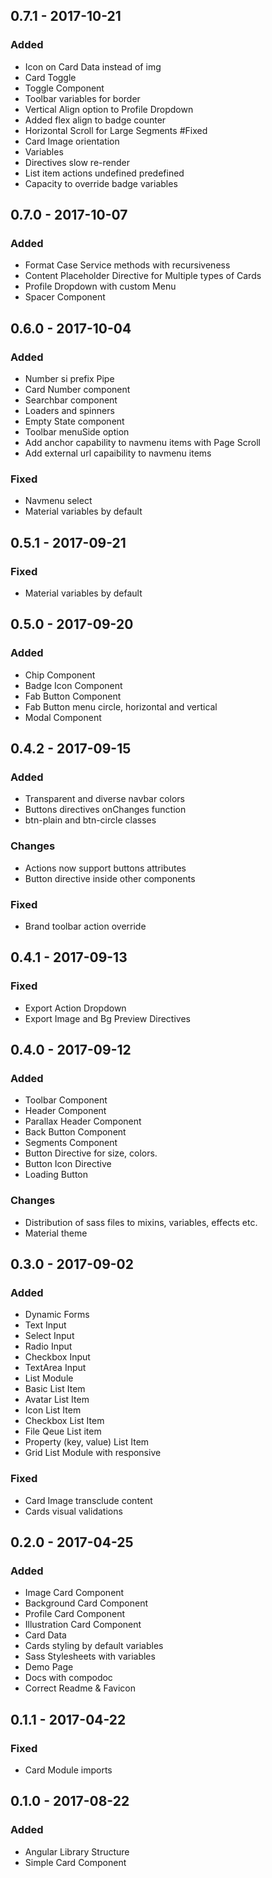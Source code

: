## 0.7.1 - 2017-10-21
### Added
- Icon on Card Data instead of img
- Card Toggle
- Toggle Component
- Toolbar variables for border
- Vertical Align option to Profile Dropdown
- Added flex align to badge counter
- Horizontal Scroll for Large Segments
#Fixed
- Card Image orientation
- Variables
- Directives slow re-render
- List item actions undefined predefined
- Capacity to override badge variables
## 0.7.0 - 2017-10-07
### Added
- Format Case Service methods with recursiveness
- Content Placeholder Directive for Multiple types of Cards
- Profile Dropdown with custom Menu
- Spacer Component
## 0.6.0 - 2017-10-04
### Added
- Number si prefix Pipe
- Card Number component
- Searchbar component
- Loaders and spinners
- Empty State component
- Toolbar menuSide option
- Add anchor capability to navmenu items with Page Scroll
- Add external url capaibility to navmenu items
### Fixed
- Navmenu select
- Material variables by default
## 0.5.1 - 2017-09-21
### Fixed
- Material variables by default
## 0.5.0 - 2017-09-20
### Added
- Chip Component
- Badge Icon Component
- Fab Button Component
- Fab Button menu circle, horizontal and vertical
- Modal Component
## 0.4.2 - 2017-09-15
### Added
- Transparent and diverse navbar colors
- Buttons directives onChanges function
- btn-plain and btn-circle classes
### Changes
- Actions now support buttons attributes
- Button directive inside other components
### Fixed
- Brand toolbar action override
## 0.4.1 - 2017-09-13
### Fixed
- Export Action Dropdown
- Export Image and Bg Preview Directives
## 0.4.0 - 2017-09-12
### Added
- Toolbar Component
- Header Component
- Parallax Header Component
- Back Button Component
- Segments Component
- Button Directive for size, colors.
- Button Icon Directive
- Loading Button
### Changes
- Distribution of sass files to mixins, variables, effects etc.
- Material theme
## 0.3.0 - 2017-09-02
### Added
- Dynamic Forms
- Text Input
- Select Input
- Radio Input
- Checkbox Input
- TextArea Input
- List Module
- Basic List Item
- Avatar List Item
- Icon List Item
- Checkbox List Item
- File Qeue List item
- Property (key, value) List Item
- Grid List Module with responsive
### Fixed
- Card Image transclude content
- Cards visual validations
## 0.2.0 - 2017-04-25
### Added
- Image Card Component
- Background Card Component
- Profile Card Component
- Illustration Card Component
- Card Data
- Cards styling by default variables
- Sass Stylesheets with variables
- Demo Page
- Docs with compodoc
- Correct Readme & Favicon

## 0.1.1 - 2017-04-22
### Fixed
- Card Module imports

## 0.1.0 - 2017-08-22
### Added
- Angular Library Structure
- Simple Card Component
